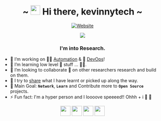 <h1 align="center">~ <img src="https://raw.githubusercontent.com/kevinnytech/kevinnytech/master/wave.gif" width="30px" height="30px"> Hi there, kevinnytech ~</h1>

<p align="center">
  <a href="https://kevinnytech.tk/" alt="Site"><img alt="Website" src="https://img.shields.io/website?down_color=orange&down_message=OFFLINE&label=kevinnytech&style=for-the-badge&up_color=green&up_message=ONLINE&url=https%3A%2F%2Fkevinnytech%2F"></a>
</p>
<p align="center">
<a href="https://twitter.com/kevinnytech/" alt="twitter"><img src="https://img.shields.io/twitter/follow/th3_gr00t?color=1DA1F2&logo=twitter&style=for-the-badge" /></a>
</p>

<h3 align="center">I'm into  Research.</h3>

- 🔭 I’m working on 👨‍🏭 [Automation][blog] & 👷 [DevOps][blog]!
- 🌱 I’m learning low level 🧰 stuff ... 👨‍💻.
- 👯 I’m looking to collaborate 🤝 on other  researchers research and build on them.
- 👋 I try to [share][blog] what I have learnt or picked up along the way.
- 🥅 Main Goal: **`Network`**, **`Learn`** and Contribute more to **`Open Source`** projects.
- ⚡ Fun fact: I'm a hyper person and I loooove speeeed!! Ohhh + i 🥰 🐶

<p align="center">
<a href="https://kevinnytech/" alt="Site"><img height="32" width="32" src="https://cdn.jsdelivr.net/npm/simple-icons@v3/icons/googlechrome.svg" /></a>
<a href="https://twitter.com/kevinnytech/" alt="twitter"><img height="32" width="32" src="https://cdn.jsdelivr.net/npm/simple-icons@v3/icons/twitter.svg" /></a>
<a href="https://www.linkedin.com/in/kevinnytech/" alt="linkedin"><img height="32" width="32" src="https://cdn.jsdelivr.net/npm/simple-icons@v3/icons/linkedin.svg" /></a>
<a href="https://blog.kevinnytech/" alt="blog"><img height="32" width="32" src="https://cdn.jsdelivr.net/npm/simple-icons@v3/icons/blogger.svg" /></a>
</p>

[website]: https://kevinnytech/
[twitter]: https://twitter.com/kevinnytech/
[linkedin]: https://www.linkedin.com/in/kevinnytech/
[blog]: https://blog.kevinnytech.tk/
